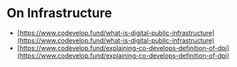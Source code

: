 # On Infrastructure

* [https://www.codevelop.fund/what-is-digital-public-infrastructure](https://www.codevelop.fund/what-is-digital-public-infrastructure)
* [https://www.codevelop.fund/explaining-co-develops-definition-of-dpi](https://www.codevelop.fund/explaining-co-develops-definition-of-dpi)
